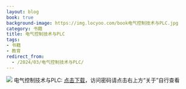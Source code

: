 ```yaml
---
layout: blog
book: true
background-image: https://img.locyoo.com/book电气控制技术与PLC.jpg
category: 书籍
title: 电气控制技术与PLC
tags:
- 书籍
- 教育
redirect_from:
  - /2024/03/电气控制技术与PLC/
---
```

![](https://img.locyoo.com/book电气控制技术与PLC.jpg)
电气控制技术与PLC: <a name = "ref1" href="https://url18.ctfile.com/f/50983618-1055874628-9bc66d?p=3619">点击下载</a>，访问密码请点击右上方“关于”自行查看